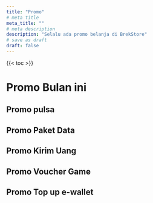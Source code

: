```yaml
---
title: "Promo"
# meta title
meta_title: ""
# meta description
description: "Selalu ada promo belanja di BrekStore"
# save as draft
draft: false
---
```


{{< toc >}}

# Promo Bulan ini

## Promo pulsa

## Promo Paket Data

## Promo Kirim Uang

## Promo Voucher Game

## Promo Top up e-wallet 
